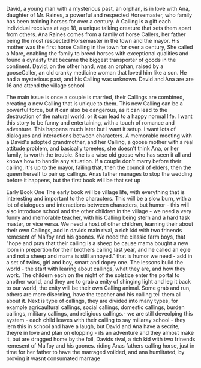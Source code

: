  David, a young man with a mysterious past, an orphan, is in love with Ana, daughter of Mr. Raines, a powerful and respected Horsemaster, who family has been training horses for over a century. A Calling is a gift each individual receives at age 18, a unique talking creature that sets them apart from others. Ana Raines comes from a family of horse Callers, her father being the most respected Horsemaster in the town and the mayor. His mother was the first horse Calling in the town for over a century, She called a Mare, enabling the family to breed horses with exceptional qualities and found a dynasty that became the biggest transporter of goods in the continent. David, on the other hand, was an orphan, raised by a gooseCaller, an old cranky medicine woman that loved him like a son. He had a mysterious past, and his Calling was unknown. David and Ana are are 16 and attend the village school  



The main issue is once a couple is married, their Callings are combined, creating a new Calling that is unique to them. This new Calling can be a powerful force, but it can also be dangerous, as it can lead to the destruction of the natural world. or it can lead to a happy normal life. I want this story to be funny and entertaining, with a touch of romance and adventure. This happens much later but i want it setup.
 i want lots of dialogues and interactions between characters. A memorable meeting with a David's adopted grandmother, and her Calling, a goose mother with a real attitude problem, and basically toreetes, she doesn't think Ana, or her family, is worth the trouble. She is a wise old goose who has seen it all and knows how to handle any situation.
If a couple don't marry before their calling, it's up to the mayor, failing that, then the council of elders, then the queen herself to pair up callings. 
Anas father manages to stop the wedding before it happens, but the first book will be that set up


Early Book One
The early book will be village life, with everything that is interesting and important to the characters. This will be a slow burn, with a lot of dialogues and interactions between characters, but humor - this will also introduce school and the other children in the village - 
we need a very funny and memorable teacher, with his Calling being stern and a hard task master, or vice versa. We need a host of other children, learning their about their own Callings, add in davids main rival, a rich kid with two frinends remesent of Malfoy and his goones. We need the classic farm boys, that "hope and pray that their calling is a sheep be cause mama bought a new loom in prepertion for their brothers calling last year, and he called an egle and not a sheep and mama is still annoyed." that is humor we need - add in a set of twins, girl and boy, smart and dopey one. 
The lessons build the world - the start with learing about callings, what they are, and how they work. The childern each on the night of the solstice enter the portal to another world, and they are to grab a enity of shinging light and leg it back to our world, the enity will be their own Calling animal. Some grab and run, others are more diserning, have the teacher and his calling tell them all about it. Next is type of callings, they are divided into many types, for example agricaultural callings, social callings, domestic callings, burden callings, military callings, and religious callings.- we are still deveolping this system - each child leaves with their calling to say millaray school - they lern this in school and have a laugh, but David and Ana have a secrite, theyre in love and plan on elopping - 
its an adventure and they almost make it, but are dragged home by the foil, Davids rival, a rich kid with two frinends remesent of Malfoy and his goones. riding Anas fathers calling horse, just in time for her father to have the marraged voilded, and ana humlitated, by proving it wasnt consumated marrage
